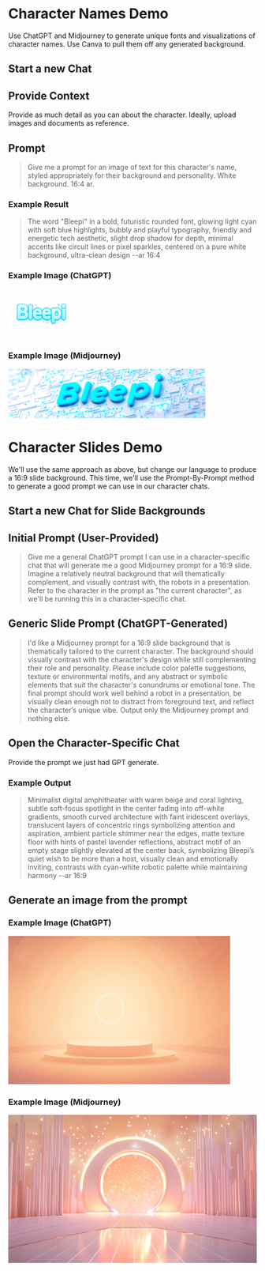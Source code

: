 # Character Names Demo
Use ChatGPT and Midjourney to generate unique fonts and visualizations of character names.  Use Canva to pull them off any generated background.

## Start a new Chat

## Provide Context
Provide as much detail as you can about the character.  Ideally, upload images and documents as reference.

## Prompt
> Give me a prompt for an image of text for this character's name, styled appropriately for their background and personality. White background. 16:4 ar.

### Example Result
> The word "Bleepi" in a bold, futuristic rounded font, glowing light cyan with soft blue highlights, bubbly and playful typography, friendly and energetic tech aesthetic, slight drop shadow for depth, minimal accents like circuit lines or pixel sparkles, centered on a pure white background, ultra-clean design --ar 16:4

### Example Image (ChatGPT)
<img src="Bleepi-Nametag-DALLE.png" 
    alt="A generated image of the text 'Bleepi'" 
    height="100"/>

### Example Image (Midjourney)
<img src="Bleepi-Nametag-Midjourney.png" 
    alt="A generated image of the text 'Bleepi'" 
    height="100"/>

# Character Slides Demo

We'll use the same approach as above, but change our language to produce a 16:9 slide background.  This time, we'll use the Prompt-By-Prompt method to generate a good prompt we can use in our character chats.

## Start a new Chat for Slide Backgrounds

## Initial Prompt (User-Provided)
> Give me a general ChatGPT prompt I can use in a character-specific chat that will generate me a good Midjourney prompt for a 16:9 slide.  Imagine a relatively neutral background that will thematically complement, and visually contrast with, the robots in a presentation.  Refer to the character in the prompt as "the current character", as we'll be running this in a character-specific chat.

## Generic Slide Prompt (ChatGPT-Generated)
> I'd like a Midjourney prompt for a 16:9 slide background that is thematically tailored to the current character. The background should visually contrast with the character's design while still complementing their role and personality. Please include color palette suggestions, texture or environmental motifs, and any abstract or symbolic elements that suit the character's conundrums or emotional tone. The final prompt should work well behind a robot in a presentation, be visually clean enough not to distract from foreground text, and reflect the character’s unique vibe. Output only the Midjourney prompt and nothing else.

## Open the Character-Specific Chat
Provide the prompt we just had GPT generate.

### Example Output
> Minimalist digital amphitheater with warm beige and coral lighting, subtle soft-focus spotlight in the center fading into off-white gradients, smooth curved architecture with faint iridescent overlays, translucent layers of concentric rings symbolizing attention and aspiration, ambient particle shimmer near the edges, matte texture floor with hints of pastel lavender reflections, abstract motif of an empty stage slightly elevated at the center back, symbolizing Bleepi’s quiet wish to be more than a host, visually clean and emotionally inviting, contrasts with cyan-white robotic palette while maintaining harmony --ar 16:9

## Generate an image from the prompt

### Example Image (ChatGPT)
<img src="Bleepi-Background-DALLE.png" height="300"/>

### Example Image (Midjourney)
<img src="Bleepi-Background-Midjourney.png" height="300"/>

